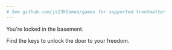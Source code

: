 ```yaml
---
# See github.com/js13kGames/games for supported frontmatter
---
```

You're locked in the basement.

Find the keys to unlock the door to your freedom.